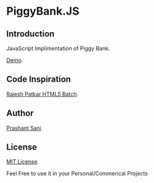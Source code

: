 PiggyBank.JS
============

## Introduction
JavaScript Implimentation of Piggy Bank.

[Demo](http://prashantsani.com/demos/PiggyBank.JS/).

## Code Inspiration
[Rajesh Patkar HTML5 Batch](http://www.rajeshpatkar.com/Courses/javascript-technology).

## Author
[Prashant Sani](www.prashantsani.com/spider/)

## License
[MIT License](http://opensource.org/licenses/MIT).

Feel Free to use it in your Personal/Commerical Projects 
